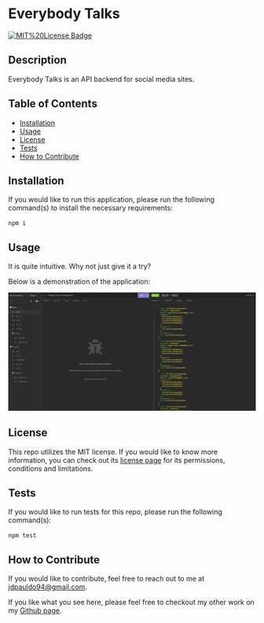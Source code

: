# Everybody Talks

[![MIT%20License Badge](https://img.shields.io/badge/License-MIT%20License-red)](https://choosealicense.com/licenses/mit/)

## Description

Everybody Talks is an API backend for social media sites. 

## Table of Contents

- [Installation](#installation)
- [Usage](#usage)
- [License](#license)
- [Tests](#tests)
- [How to Contribute](#how-to-contribute)

## Installation

If you would like to run this application, please run the following command(s) to install the necessary requirements:
```
npm i
```

## Usage

It is quite intuitive. Why not just give it a try?

Below is a demonstration of the application: 

[![A Screenshot of Everybody Talks](./assets/images/everybody-talks-screenshot.PNG)](https://drive.google.com/file/d/15B76P16glX_bwOwha5P9gBT-Ag9Dbkk7/view?usp=sharing)

## License

This repo utilizes the MIT license. If you would like to know more information, you can check out its [license page](https://choosealicense.com/licenses/mit/) for its permissions, conditions and limitations.

## Tests

If you would like to run tests for this repo, please run the following command(s):
```
npm test
```

## How to Contribute

If you would like to contribute, feel free to reach out to me at [jdpauldo94@gmail.com](mailto:jdpauldo94@gmail.com).

If you like what you see here, please feel free to checkout my other work on my [Github page](https://github.com/JPauldo).
